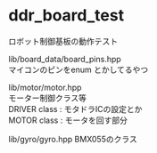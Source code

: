 # ddr_board_test
ロボット制御基板の動作テスト

lib/board_data/board_pins.hpp  
マイコンのピンをenum とかしてるやつ  

lib/motor/motor.hpp  
モーター制御クラス等  
DRIVER class : モタドラICの設定とか  
MOTOR class : モータを回す部分  

lib/gyro/gyro.hpp
BMX055のクラス
